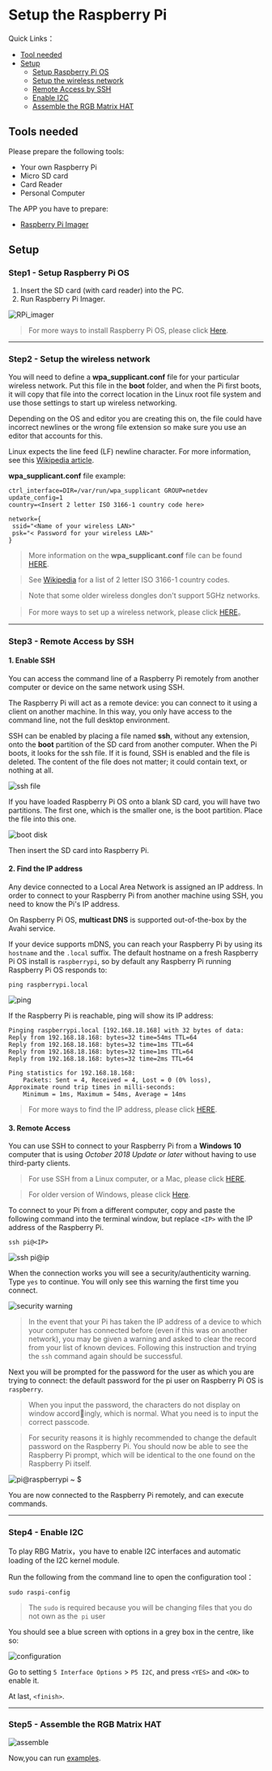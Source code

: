 # Setup the Raspberry Pi

Quick Links：
* [Tool needed](#1)
* [Setup](#2)
    *   [Setup Raspberry Pi OS](#21)
    *   [Setup the wireless network](#22)
    *   [Remote Access by SSH](#23)
    *   [Enable I2C](#24)  
    *   [Assemble the RGB Matrix HAT](#25)  

<a id="1"></a>
## Tools needed

Please prepare the following tools:

* Your own Raspberry Pi
* Micro SD card
* Card Reader
* Personal Computer

The APP you have to prepare:

* [Raspberry Pi Imager](https://www.raspberrypi.org/downloads/)

<a id="2"></a>

## Setup
<a id="21"></a>

### Step1 - Setup Raspberry Pi OS
1. Insert the SD card (with card reader) into the PC.
2. Run Raspberry Pi Imager.

![RPi_imager](images/RPi_imager.png)

>For more ways to install Raspberry Pi OS, please click [Here](https://www.raspberrypi.org/documentation/installation/).


-----
<a id="22"></a>
### Step2 - Setup the wireless network
You will need to define a **wpa_supplicant.conf** file for your particular wireless network. Put this file in the **boot** folder, and when the Pi first boots, it will copy that file into the correct location in the Linux root file system and use those settings to start up wireless networking. 

Depending on the OS and editor you are creating this on, the file could have incorrect newlines or the wrong file extension so make sure you use an editor that accounts for this. 

Linux expects the line feed (LF) newline character. For more information, see this [Wikipedia article](https://en.wikipedia.org/wiki/Newline).

**wpa_supplicant.conf** file example:
```
ctrl_interface=DIR=/var/run/wpa_supplicant GROUP=netdev  
update_config=1  
country=<Insert 2 letter ISO 3166-1 country code here>

network={
 ssid="<Name of your wireless LAN>" 
 psk="< Password for your wireless LAN>"  
}
```

>More information on the **wpa_supplicant.conf** file can be found [HERE](https://www.raspberrypi.org/documentation/configuration/wireless/wireless-cli.md). 

>See [Wikipedia](https://en.wikipedia.org/wiki/ISO_3166-1) for a list of 2 letter ISO 3166-1 country codes.

>Note that some older wireless dongles don't support 5GHz networks.

>For more ways to set up a wireless network, please click [HERE](https://www.raspberrypi.org/documentation/configuration/wireless/README.md)。

-----
<a id="23"></a>
### Step3 - Remote Access by SSH

#### 1. Enable SSH  

You can access the command line of a Raspberry Pi remotely from another computer or device on the same network using SSH.  

The Raspberry Pi will act as a remote device: you can connect to it using a client on another machine.  In this way, you only have access to the command line, not the full desktop environment.

SSH can be enabled by placing a file named **ssh**, without any extension, onto the **boot** partition of the SD card from another computer. When the Pi boots, it looks for the ssh file. If it is found, SSH is enabled and the file is deleted. The content of the file does not matter; it could contain text, or nothing at all.

![ssh file](images/ssh_file.png)

If you have loaded Raspberry Pi OS onto a blank SD card, you will have two partitions. The first one, which is the smaller one, is the boot partition. Place the file into this one.

![boot disk](images/boot_disk.png)

Then insert the SD card into Raspberry Pi.

#### 2. Find the IP address

Any device connected to a Local Area Network is assigned an IP address.
In order to connect to your Raspberry Pi from another machine using SSH, you need to know the Pi's IP address. 

On Raspberry Pi OS, **multicast DNS** is supported out-of-the-box by the Avahi service.

If your device supports mDNS, you can reach your Raspberry Pi by using its `hostname` and the `.local` suffix. The default hostname on a fresh Raspberry Pi OS install is `raspberrypi`, so by default any Raspberry Pi running Raspberry Pi OS responds to:

```
ping raspberrypi.local
```
<!--![cmd](images/cmd.png)-->  
![ping](images/ping_rpi.png)

If the Raspberry Pi is reachable, ping will show its IP address:

```
Pinging raspberrypi.local [192.168.18.168] with 32 bytes of data:
Reply from 192.168.18.168: bytes=32 time=54ms TTL=64
Reply from 192.168.18.168: bytes=32 time=1ms TTL=64
Reply from 192.168.18.168: bytes=32 time=1ms TTL=64
Reply from 192.168.18.168: bytes=32 time=2ms TTL=64

Ping statistics for 192.168.18.168:
    Packets: Sent = 4, Received = 4, Lost = 0 (0% loss),
Approximate round trip times in milli-seconds:
    Minimum = 1ms, Maximum = 54ms, Average = 14ms
```
>For more ways to find the IP address, please click [HERE](https://www.raspberrypi.org/documentation/remote-access/ip-address.md).


#### 3. Remote Access

You can use SSH to connect to your Raspberry Pi from a **Windows 10** computer that is using *October 2018 Update or later* without having to use third-party clients.

> For use SSH from a Linux computer, or a Mac, please click [HERE](https://www.raspberrypi.org/documentation/remote-access/ssh/unix.md).

> For older version of Windows, please click [Here](https://www.raspberrypi.org/documentation/remote-access/ssh/windows.md).

To connect to your Pi from a different computer, copy and paste the following command into the terminal window, but replace `<IP>` with the IP address of the Raspberry Pi.

```
ssh pi@<IP>
```
![ssh pi@ip](images/ssh_pi_ip.png)

When the connection works you will see a security/authenticity warning. Type `yes` to continue. You will only see this warning the first time you connect.

![security warning](images/secure_warning.png)

>In the event that your Pi has taken the IP address of a device to which your computer has connected before (even if this was on another network), you may be given a warning and asked to clear the record from your list of known devices. Following this instruction and trying the `ssh` command again should be successful.

Next you will be prompted for the password for the user as which you are trying to connect: the default password for the pi user on Raspberry Pi OS is  `raspberry`.

>When you input the password, the characters do not display on window accordingly, which is normal. What you need is to input the correct passcode.

>For security reasons it is highly recommended to change the default password on the Raspberry Pi. You should now be able to see the Raspberry Pi prompt, which will be identical to the one found on the Raspberry Pi itself.

![pi@raspberrypi ~ $](images/ssh_pi_terminal.png)

You are now connected to the Raspberry Pi remotely, and can execute commands.

-----
<a id="24"></a>

### Step4 - Enable I2C

To play RBG Matrix，you have to enable I2C interfaces and automatic loading of the I2C kernel module.

Run the following from the command line to open the configuration tool：
```
sudo raspi-config
```
>The `sudo` is required because you will be changing files that you do not own as the` pi` user

You should see a blue screen with options in a grey box in the centre, like so:

![configuration](images/configuraion_tool.png)

Go to setting `5 Interface Options` > `P5 I2C`, and press `<YES>` and `<OK>` to enable it.

At last, `<finish>`.

-----
<a id="25"></a>
### Step5 - Assemble the RGB Matrix HAT

![assemble](images/assemble_raspberrypi.png)

Now,you can run [examples](examples_rpi).